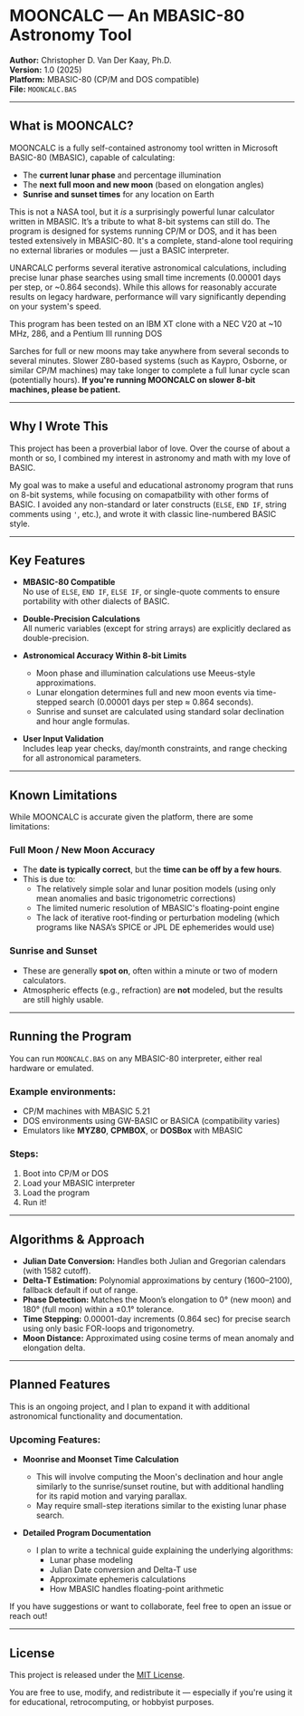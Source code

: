 # MOONCALC — An MBASIC-80 Astronomy Tool

**Author:** Christopher D. Van Der Kaay, Ph.D.  
**Version:** 1.0 (2025)  
**Platform:** MBASIC-80 (CP/M and DOS compatible)  
**File:** `MOONCALC.BAS`  

---

## What is MOONCALC?

MOONCALC is a fully self-contained astronomy tool written in Microsoft BASIC-80 (MBASIC), capable of calculating:

- The **current lunar phase** and percentage illumination
- The **next full moon and new moon** (based on elongation angles)
- **Sunrise and sunset times** for any location on Earth

This is not a NASA tool, but it *is* a surprisingly powerful lunar calculator written in MBASIC. It’s a tribute to what 8-bit systems can still do. The program is designed for systems running CP/M or DOS, and it has been tested extensively in MBASIC-80. It's a complete, stand-alone tool requiring no external libraries or modules — just a BASIC interpreter.

UNARCALC performs several iterative astronomical calculations, including precise lunar phase searches using small time increments (0.00001 days per step, or ~0.864 seconds). While this allows for reasonably accurate results on legacy hardware, performance will vary significantly depending on your system's speed.

This program has been tested on an IBM XT clone with a NEC V20 at ~10 MHz, 286, and a Pentium III running DOS

Sarches for full or new moons may take anywhere from several seconds to several minutes. Slower Z80-based systems (such as Kaypro, Osborne, or similar CP/M machines) may take longer to complete a full lunar cycle scan (potentially hours). **If you're running MOONCALC on slower 8-bit machines, please be patient.**

---

## Why I Wrote This

This project has been a proverbial labor of love. Over the course of about a month or so, I combined my interest in astronomy and math with my love of BASIC.

My goal was to make a useful and educational astronomy program that runs on 8-bit systems, while focusing on comapatbility with other forms of BASIC. I avoided any non-standard or later constructs (`ELSE`, `END IF`, string comments using `'`, etc.), and wrote it with classic line-numbered BASIC style.

---

## Key Features

- **MBASIC-80 Compatible**  
  No use of `ELSE`, `END IF`, `ELSE IF`, or single-quote comments to ensure portability with other dialects of BASIC.

- **Double-Precision Calculations**  
  All numeric variables (except for string arrays) are explicitly declared as double-precision.

- **Astronomical Accuracy Within 8-bit Limits**  
  - Moon phase and illumination calculations use Meeus-style approximations.  
  - Lunar elongation determines full and new moon events via time-stepped search (0.00001 days per step ≈ 0.864 seconds).
  - Sunrise and sunset are calculated using standard solar declination and hour angle formulas.

- **User Input Validation**  
  Includes leap year checks, day/month constraints, and range checking for all astronomical parameters.

---

## Known Limitations

While MOONCALC is accurate given the platform, there are some limitations:

### Full Moon / New Moon Accuracy
- The **date is typically correct**, but the **time can be off by a few hours**.
- This is due to:
  - The relatively simple solar and lunar position models (using only mean anomalies and basic trigonometric corrections)
  - The limited numeric resolution of MBASIC's floating-point engine
  - The lack of iterative root-finding or perturbation modeling (which programs like NASA’s SPICE or JPL DE ephemerides would use)

### Sunrise and Sunset
- These are generally **spot on**, often within a minute or two of modern calculators.
- Atmospheric effects (e.g., refraction) are **not** modeled, but the results are still highly usable.

---

## Running the Program

You can run `MOONCALC.BAS` on any MBASIC-80 interpreter, either real hardware or emulated.

### Example environments:
- CP/M machines with MBASIC 5.21
- DOS environments using GW-BASIC or BASICA (compatibility varies)
- Emulators like **MYZ80**, **CPMBOX**, or **DOSBox** with MBASIC

### Steps:
1. Boot into CP/M or DOS
2. Load your MBASIC interpreter
3. Load the program
4. Run it!

---

## Algorithms & Approach

- **Julian Date Conversion:** Handles both Julian and Gregorian calendars (with 1582 cutoff).
- **Delta-T Estimation:** Polynomial approximations by century (1600–2100), fallback default if out of range.
- **Phase Detection:** Matches the Moon’s elongation to 0° (new moon) and 180° (full moon) within a ±0.1° tolerance.
- **Time Stepping:** 0.00001-day increments (0.864 sec) for precise search using only basic FOR-loops and trigonometry.
- **Moon Distance:** Approximated using cosine terms of mean anomaly and elongation delta.

---

## Planned Features

This is an ongoing project, and I plan to expand it with additional astronomical functionality and documentation.

### Upcoming Features:
- **Moonrise and Moonset Time Calculation**
  - This will involve computing the Moon's declination and hour angle similarly to the sunrise/sunset routine, but with additional handling for its rapid motion and varying parallax.
  - May require small-step iterations similar to the existing lunar phase search.

- **Detailed Program Documentation**
  - I plan to write a technical guide explaining the underlying algorithms:
    - Lunar phase modeling
    - Julian Date conversion and Delta-T use
    - Approximate ephemeris calculations
    - How MBASIC handles floating-point arithmetic

If you have suggestions or want to collaborate, feel free to open an issue or reach out!

---

## License

This project is released under the [MIT License](LICENSE).

You are free to use, modify, and redistribute it — especially if you're using it for educational, retrocomputing, or hobbyist purposes.
